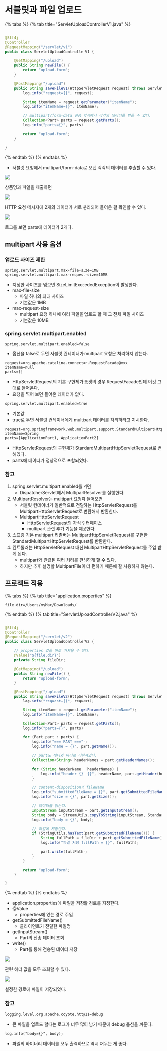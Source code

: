 # 서블릿과 파일 업로드

{% tabs %} {% tab title="ServletUploadControllerV1.java" %}

```java

@Slf4j
@Controller
@RequestMapping("/servlet/v1")
public class ServletUploadControllerV1 {

    @GetMapping("/upload")
    public String newFile() {
        return "upload-form";
    }

    @PostMapping("/upload")
    public String saveFileV1(HttpServletRequest request) throws ServletException, IOException {
        log.info("request={}", request);

        String itemName = request.getParameter("itemName");
        log.info("itemName={}", itemName);

        // multipart/form-data 전송 방식에서 각각의 데이터를 받을 수 있다.
        Collection<Part> parts = request.getParts();
        log.info("parts={}", parts);

        return "upload-form";
    }

}
```

{% endtab %} {% endtabs %}

- 서블릿 요청에서 multipart/form-data로 보낸 각각의 데이터를 추출할 수 있다.

![](../../.gitbook/assets/kimyounghan-spring-mvc/15/screenshot%202022-03-27%20오전%2011.36.34.png)

상품명과 파일을 제출하면

![](../../.gitbook/assets/kimyounghan-spring-mvc/15/screenshot%202022-03-27%20오전%2011.34.24.png)

HTTP 요청 메시지에 2개의 데이터가 서로 분리되어 들어온 걸 확인할 수 있다.

![](../../.gitbook/assets/kimyounghan-spring-mvc/15/screenshot%202022-03-27%20오전%2011.35.33.png)

로그를 보면 parts에 데이터가 2개다.

## multipart 사용 옵션

### 업로드 사이즈 제한

```properties
spring.servlet.multipart.max-file-size=1MB
spring.servlet.multipart.max-request-size=10MB
```

- 지정한 사이즈를 넘으면 SizeLimitExceededException이 발생한다.
- max-file-size
    - 파일 하나의 최대 사이즈
    - 기본값은 1MB
- max-request-size
    - multipart 요청 하나에 여러 파일을 업로드 할 때 그 전체 파일 사이즈
    - 기본값은 10MB

### spring.servlet.multipart.enabled

```properties
spring.servlet.multipart.enabled=false
```

- 옵션을 false로 두면 서블릿 컨테이너가 multipart 요청은 처리하지 않는다.

```text
request=org.apache.catalina.connector.RequestFacade@xxx
itemName=null
parts=[]
```

- HttpServletRequest의 기본 구현체가 톰캣의 경우 RequestFacade인데 이것 그대로 들어온다.
- 요청을 찍어 보면 들어온 데이터가 없다.

```properties
spring.servlet.multipart.enabled=true
```

- 기본값
- true로 두면 서블릿 컨테이너에게 multipart 데이터를 처리하라고 지시한다.

```text
request=org.springframework.web.multipart.support.StandardMultipartHttpServletRequest
itemName=Spring
parts=[ApplicationPart1, ApplicationPart2]
```

- HttpServletRequest의 구현체가 StandardMultipartHttpServletRequest로 변해있다.
- parts에 데이터가 정상적으로 포함되었다.

### 참고

1. spring.servlet.multipart.enabled를 켜면
    - DispatcherServlet에서 MultipartResolver를 실행한다.
2. MultipartResolver는 multipart 요청이 들어오면
    - 서블릿 컨테이너가 일반적으로 전달하는 HttpServletRequest를 MultipartHttpServletRequest로 변환해서 반환한다.
    - MultipartHttpServletRequest
        - HttpServletRequest의 자식 인터페이스
        - multipart 관련 추가 기능을 제공한다.
3. 스프링 기본 multipart 리졸버는 MultipartHttpServletRequest를 구현한 StandardMultipartHttpServletRequest를 반환한다.
4. 컨트롤러는 HttpServletRequest 대신 MultipartHttpServletRequest를 주입 받게 된다.
    - multipart와 관련된 여러 처리를 편리하게 할 수 있다.
    - 하지만 추후 설명할 MultipartFile이 더 편하기 때문에 잘 사용하지 않는다.

## 프로젝트 적용

{% tabs %} {% tab title="application.properties" %}

```properties
file.dir=/Users/myMac/Downloads/
```

{% endtab %} {% tab title="ServletUploadControllerV2.java" %}

```java

@Slf4j
@Controller
@RequestMapping("/servlet/v2")
public class ServletUploadControllerV2 {

    // properties 값을 바로 가져올 수 있다.
    @Value("${file.dir}")
    private String fileDir;

    @GetMapping("/upload")
    public String newFile() {
        return "upload-form";
    }

    @PostMapping("/upload")
    public String saveFileV2(HttpServletRequest request) throws ServletException, IOException {
        log.info("request={}", request);

        String itemName = request.getParameter("itemName");
        log.info("itemName={}", itemName);

        Collection<Part> parts = request.getParts();
        log.info("parts={}", parts);

        for (Part part : parts) {
            log.info("=== PART ===");
            log.info("name = {}", part.getName());

            // part도 헤더와 바디로 나눠져있다.
            Collection<String> headerNames = part.getHeaderNames();

            for (String headerName : headerNames) {
                log.info("header {}: {}", headerName, part.getHeader(headerName));
            }

            // content-disposition의 fileName
            log.info("submittedFileName = {}", part.getSubmittedFileName());
            log.info("size = {}", part.getSize());

            // 데이터를 읽는다.
            InputStream inputStream = part.getInputStream();
            String body = StreamUtils.copyToString(inputStream, StandardCharsets.UTF_8);
            log.info("body = {}", body);

            // 파일에 저장한다.
            if (StringUtils.hasText(part.getSubmittedFileName())) {
                String fullPath = fileDir + part.getSubmittedFileName();
                log.info("파일 저장 fullPath = {}", fullPath);

                part.write(fullPath);
            }
        }

        return "upload-form";
    }

}
```

{% endtab %} {% endtabs %}

- application.properties에 파일을 저장할 경로를 지정한다.
- @Value
    - properties에 있는 경로 주입
- getSubmittedFileName()
    - 클라이언트가 전달한 파일명
- getInputStream()
    - Part의 전송 데이터 조회
- write()
    - Part를 통해 전송된 데이터 저장

![](../../.gitbook/assets/kimyounghan-spring-mvc/15/screenshot%202022-03-27%20오후%201.23.37.png)

관련 헤더 값을 모두 조회할 수 있다.

![](../../.gitbook/assets/kimyounghan-spring-mvc/15/screenshot%202022-03-27%20오후%201.20.34.png)

설정한 경로에 파일이 저장되었다.

### 참고

```properties
logging.level.org.apache.coyote.http11=debug
```

- 큰 파일을 업로드 할때는 로그가 너무 많이 남기 때문에 debug 옵션을 꺼둔다.

```text
log.info("body={}", body);
```

- 파일의 바이너리 데이터를 모두 출력하므로 역시 꺼두는 게 좋다.